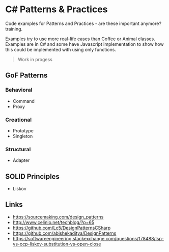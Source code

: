 # C# Patterns & Practices

Code examples for Patterns and Practices - are these important anymore? training.

Examples try to use more real-life cases than Coffee or Animal classes. Examples are in C# and some have Javascript implementation to show how this could be implemented with using only functions.

> Work in progess

## GoF Patterns

### Behavioral
  * Command
  * Proxy

###  Creational
  * Prototype
  * Singleton

### Structural
  * Adapter

## SOLID Principles
  * Liskov

## Links

* https://sourcemaking.com/design_patterns
* http://www.celinio.net/techblog/?p=65
* https://github.com/Lc5/DesignPatternsCSharp
* https://github.com/abishekaditya/DesignPatterns
* https://softwareengineering.stackexchange.com/questions/178488/lsp-vs-ocp-liskov-substitution-vs-open-close